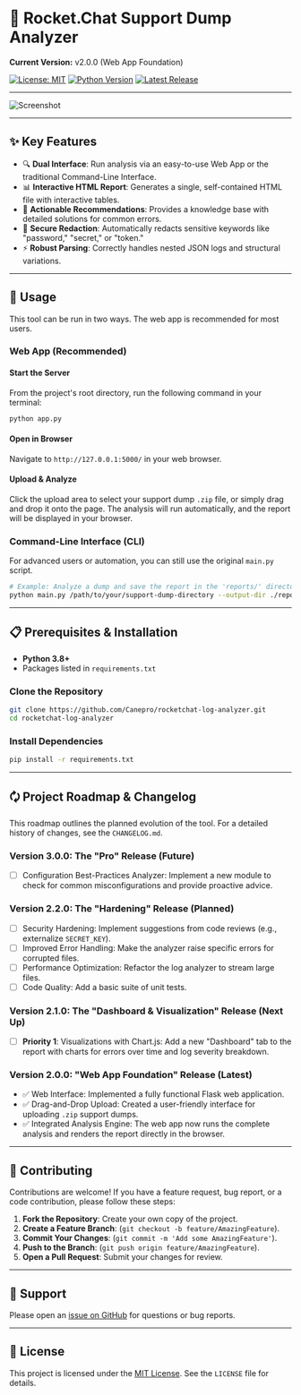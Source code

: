 # 🚀 Rocket.Chat Support Dump Analyzer

**Current Version:** v2.0.0 (Web App Foundation)

[![License: MIT](https://img.shields.io/badge/License-MIT-yellow.svg)](https://opensource.org/licenses/MIT)
[![Python Version](https://img.shields.io/badge/Python-3.8%2B-blue.svg)](https://www.python.org/downloads/)
[![Latest Release](https://img.shields.io/github/v/release/Canepro/rocketchat-log-analyzer?label=Latest%20Release\&color=brightgreen)](https://github.com/Canepro/rocketchat-log-analyzer/releases)

---

![Screenshot](./assets/screenshot.png)

---

## ✨ Key Features

* 🔍 **Dual Interface**: Run analysis via an easy-to-use Web App or the traditional Command-Line Interface.
* 📊 **Interactive HTML Report**: Generates a single, self-contained HTML file with interactive tables.
* 🎯 **Actionable Recommendations**: Provides a knowledge base with detailed solutions for common errors.
* 🔐 **Secure Redaction**: Automatically redacts sensitive keywords like "password," "secret," or "token."
* ⚡ **Robust Parsing**: Correctly handles nested JSON logs and structural variations.

---

## 🚀 Usage

This tool can be run in two ways. The web app is recommended for most users.

### Web App (Recommended)

#### Start the Server

From the project's root directory, run the following command in your terminal:

```bash
python app.py
```

#### Open in Browser

Navigate to `http://127.0.0.1:5000/` in your web browser.

#### Upload & Analyze

Click the upload area to select your support dump `.zip` file, or simply drag and drop it onto the page. The analysis will run automatically, and the report will be displayed in your browser.

### Command-Line Interface (CLI)

For advanced users or automation, you can still use the original `main.py` script.

```bash
# Example: Analyze a dump and save the report in the 'reports/' directory
python main.py /path/to/your/support-dump-directory --output-dir ./reports
```

---

## 📋 Prerequisites & Installation

* **Python 3.8+**
* Packages listed in `requirements.txt`

### Clone the Repository

```bash
git clone https://github.com/Canepro/rocketchat-log-analyzer.git
cd rocketchat-log-analyzer
```

### Install Dependencies

```bash
pip install -r requirements.txt
```

---

## 🗘️ Project Roadmap & Changelog

This roadmap outlines the planned evolution of the tool. For a detailed history of changes, see the `CHANGELOG.md`.

### Version 3.0.0: The "Pro" Release (Future)

* [ ] Configuration Best-Practices Analyzer: Implement a new module to check for common misconfigurations and provide proactive advice.

### Version 2.2.0: The "Hardening" Release (Planned)

* [ ] Security Hardening: Implement suggestions from code reviews (e.g., externalize `SECRET_KEY`).
* [ ] Improved Error Handling: Make the analyzer raise specific errors for corrupted files.
* [ ] Performance Optimization: Refactor the log analyzer to stream large files.
* [ ] Code Quality: Add a basic suite of unit tests.

### Version 2.1.0: The "Dashboard & Visualization" Release (Next Up)

* [ ] **Priority 1**: Visualizations with Chart.js: Add a new "Dashboard" tab to the report with charts for errors over time and log severity breakdown.

### Version 2.0.0: "Web App Foundation" Release (Latest)

* ✅ Web Interface: Implemented a fully functional Flask web application.
* ✅ Drag-and-Drop Upload: Created a user-friendly interface for uploading `.zip` support dumps.
* ✅ Integrated Analysis Engine: The web app now runs the complete analysis and renders the report directly in the browser.

---

## 🤝 Contributing

Contributions are welcome! If you have a feature request, bug report, or a code contribution, please follow these steps:

1. **Fork the Repository**: Create your own copy of the project.
2. **Create a Feature Branch**: (`git checkout -b feature/AmazingFeature`).
3. **Commit Your Changes**: (`git commit -m 'Add some AmazingFeature'`).
4. **Push to the Branch**: (`git push origin feature/AmazingFeature`).
5. **Open a Pull Request**: Submit your changes for review.

---

## 🛐 Support

Please open an [issue on GitHub](https://github.com/Canepro/rocketchat-log-analyzer/issues) for questions or bug reports.

---

## 📄 License

This project is licensed under the [MIT License](https://opensource.org/licenses/MIT). See the `LICENSE` file for details.
